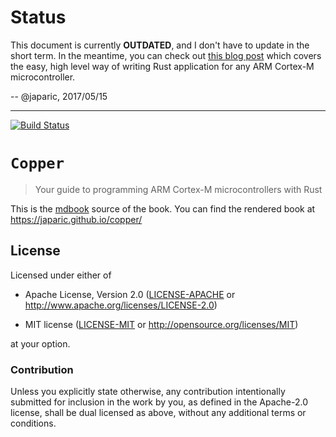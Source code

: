 # Status

This document is currently **OUTDATED**, and I don't have to update in the short
term. In the meantime, you can check out [this blog post] which covers the easy,
high level way of writing Rust application for any ARM Cortex-M microcontroller.

[this blog post]: http://blog.japaric.io/quickstart

-- @japaric, 2017/05/15

---

[![Build Status][travis]](https://travis-ci.org/japaric/copper)

[travis]: https://travis-ci.org/japaric/copper.svg?branch=master

# `Copper`

> Your guide to programming ARM Cortex-M microcontrollers with Rust

This is the [mdbook] source of the book. You can find the rendered book at
https://japaric.github.io/copper/

[mdbook]: https://github.com/azerupi/mdBook

## License

Licensed under either of

- Apache License, Version 2.0 ([LICENSE-APACHE](LICENSE-APACHE) or
  http://www.apache.org/licenses/LICENSE-2.0)

- MIT license ([LICENSE-MIT](LICENSE-MIT) or http://opensource.org/licenses/MIT)

at your option.

### Contribution

Unless you explicitly state otherwise, any contribution intentionally submitted
for inclusion in the work by you, as defined in the Apache-2.0 license, shall be
dual licensed as above, without any additional terms or conditions.
